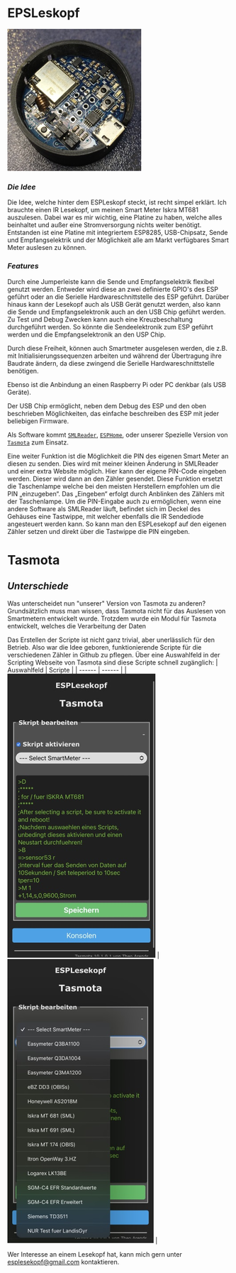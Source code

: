 # EPSLeskopf
![ ](https://github.com/esplesekopf/esplesekopf/blob/main/PIC/IMG_8185.jpg)

### _Die Idee_
Die Idee, welche hinter dem ESPLeskopf steckt, ist recht simpel erklärt. Ich brauchte einen IR Lesekopf, um meinen Smart Meter Iskra MT681 auszulesen. Dabei war es mir wichtig, eine Platine zu haben, welche alles beinhaltet und außer eine Stromversorgung nichts weiter benötigt. Entstanden ist eine Platine mit integriertem ESP8285, USB-Chipsatz, Sende und Empfangselektrik und der Möglichkeit alle am Markt verfügbares Smart Meter auslesen zu können.

### _Features_
Durch eine Jumperleiste kann die Sende und Empfangselektrik flexibel genutzt werden.
Entweder wird diese an zwei definierte GPIO's des ESP geführt oder an die Serielle Hardwareschnittstelle des ESP geführt. Darüber hinaus kann der Lesekopf auch als USB Gerät genutzt werden, also kann die Sende und Empfangselektronik auch an den USB Chip geführt werden. Zu Test und Debug Zwecken kann auch eine Kreuzbeschaltung durchgeführt werden. So könnte die Sendeelektronik zum ESP geführt werden und die Empfangselektronik an den USP Chip.

Durch diese Freiheit, können auch Smartmeter ausgelesen werden, die z.B. mit Initialisierungssequenzen arbeiten und während der Übertragung ihre Baudrate ändern, da diese zwingend die Serielle Hardwareschnittstelle benötigen.

Ebenso ist die Anbindung an einen Raspberry Pi oder PC denkbar (als USB Geräte).

Der USB Chip ermöglicht, neben dem Debug des ESP und den oben beschrieben Möglichkeiten, das einfache beschreiben des ESP mit jeder beliebigen Firmware.

Als Software kommt [`SMLReader`](https://github.com/mruettgers/SMLReader), [`ESPHome`](https://github.com/esphome), oder unserer Spezielle Version von [`Tasmota`](https://github.com/esplesekopf/Tasmota) zum Einsatz. 

Eine weiter Funktion ist die Möglichkeit die PIN des eigenen Smart Meter an diesen zu senden. 
Dies wird mit meiner kleinen Änderung in SMLReader und einer extra Website möglich. Hier kann der eigene PIN-Code eingeben werden. Dieser wird dann an den Zähler gesendet.
Diese Funktion ersetzt die Taschenlampe welche bei den meisten Herstellern empfohlen um die PIN „einzugeben“. Das „Eingeben“ erfolgt durch Anblinken des Zählers mit der Taschenlampe. 
Um die PIN-Eingabe auch zu ermöglichen, wenn eine andere Software als SMLReader läuft, befindet sich im Deckel des Gehäuses eine Tastwippe, mit welcher ebenfalls die IR Sendediode angesteuert werden kann. So kann man den ESPLesekopf auf den eigenen Zähler setzen und direkt über die Tastwippe die PIN eingeben.

# Tasmota
## _Unterschiede_

Was unterscheidet nun "unserer" Version von Tasmota zu anderen?
Grundsätzlich muss man wissen, dass Tasmota nicht für das Auslesen von Smartmetern entwickelt wurde. Trotzdem wurde ein Modul für Tasmota entwickelt, welches die Verarbeitung der Daten 

Das Erstellen der Scripte ist nicht ganz trivial, aber unerlässlich für den Betrieb. Also war die Idee geboren, funktionierende Scripte für die verschiedenen Zähler in Github zu pflegen. Über eine Auswahlfeld in der Scripting Webseite von Tasmota sind diese Scripte schnell zugänglich:
| Auswahlfeld | Scripte |
| ------ | ------ |
| ![ESPLesekopf](https://github.com/esplesekopf/esplesekopf/blob/main/PIC/IMG_9268.jpg) | ![ESPLesekopf](https://github.com/esplesekopf/esplesekopf/blob/main/PIC/IMG_9269.jpg) |


Wer Interesse an einem Lesekopf hat, kann mich gern unter esplesekopf@gmail.com kontaktieren.